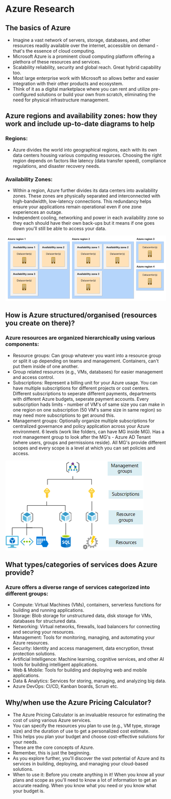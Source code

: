 # Azure Research

## The basics of Azure

- Imagine a vast network of servers, storage, databases, and other resources readily available over the internet, accessible on demand - that's the essence of cloud computing. 
- Microsoft Azure is a prominent cloud computing platform offering a plethora of these resources and services. 
- Scalability reliability, security and global reach. Great hybrid capability too.
- Most large enterprise work with Microsoft so allows better and easier integration with their other products and ecosystem.
- Think of it as a digital marketplace where you can rent and utilize pre-configured solutions or build your own from scratch, eliminating the need for physical infrastructure management.

## Azure regions and availability zones: how they work and include up-to-date diagrams to help

### Regions: 

- Azure divides the world into geographical regions, each with its own data centers housing various computing resources. Choosing the right region depends on factors like latency (data transfer speed), compliance regulations, and disaster recovery needs.

### Availability Zones: 

- Within a region, Azure further divides its data centers into availability zones. These zones are physically separated and interconnected with high-bandwidth, low-latency connections. This redundancy helps ensure your applications remain operational even if one zone experiences an outage.
- Independent cooling, networking and power in each availability zone so they each should have their own back-ups but it means if one goes down you'll still be able to access your data.

![alt text](images/regions-availability-zones.png)

## How is Azure structured/organised (resources you create on there)?

### Azure resources are organized hierarchically using various components:

- Resource groups: Can group whatever you want into a resource group or split it up depending on teams and management. Containers, can't put them inside of one another.
- Group related resources (e.g., VMs, databases) for easier management and access control.
- Subscriptions: Represent a billing unit for your Azure usage. You can have multiple subscriptions for different projects or cost centers. Different subscriptions to seperate different payments, departments with different Azure budgets, seperate payment accounts. Every subscription hads limits - number of VM's of same size you can make in one region on one subscription (50 VM's same size in same region) so may need more subscriptions to get around this.
- Management groups: Optionally organize multiple subscriptions for centralized governance and policy application across your Azure environment. 6 levels (work like folders, can have MG inside MG). Has a root management group to look after the MG's - Azure AD Tenant (where users, groups and permissions reside). All MG's provide different scopes and every scope is a level at which you can set policies and access.

![resource groups](images/resource-structure.png)

## What types/categories of services does Azure provide?

### Azure offers a diverse range of services categorized into different groups:

- Compute: Virtual Machines (VMs), containers, serverless functions for building and running applications.
- Storage: Blob storage for unstructured data, disk storage for VMs, databases for structured data.
- Networking: Virtual networks, firewalls, load balancers for connecting and securing your resources.
- Management: Tools for monitoring, managing, and automating your Azure resources.
- Security: Identity and access management, data encryption, threat protection solutions.
- Artificial Intelligence: Machine learning, cognitive services, and other AI tools for building intelligent applications.
- Web & Mobile: Tools for building and deploying web and mobile applications.
- Data & Analytics: Services for storing, managing, and analyzing big data.
- Azure DevOps: CI/CD, Kanban boards, Scrum etc.

## Why/when use the Azure Pricing Calculator?

- The Azure Pricing Calculator is an invaluable resource for estimating the cost of using various Azure services. 
- You can specify the resources you plan to use (e.g., VM type, storage size) and the duration of use to get a personalized cost estimate. 
- This helps you plan your budget and choose cost-effective solutions for your needs.
- These are the core concepts of Azure. 
- Remember, this is just the beginning. 
- As you explore further, you'll discover the vast potential of Azure and its services in building, deploying, and managing your cloud-based solutions.
- When to use it: Before you create anything in it! When you know all your plans and scope as you'll need to know a lot of information to get an accurate reading. When you know what you need or you know what your budget is.

<!-- "In the README.md, add + personalise the content with your own comments, "take-aways", things you've learnt. Supplement the content with extra research where you feel your understanding is weaker.
Understand the content so you are ready to be asked interview questions on the topic" -->